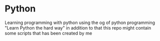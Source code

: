 # Python
Learning programming with python using the og of python programming "Learn Python the hard way" in addition to that this repo might contain some scripts that has been created by me
